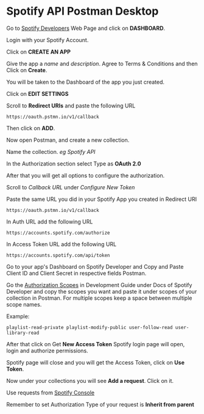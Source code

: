 # Spotify API Postman Desktop

Go to [Spotify Developers](https://developer.spotify.com/) Web Page and click on **DASHBOARD**.

Login with your Spotify Account.

Click on **CREATE AN APP**

Give the app a *name* and *description*. 
Agree to Terms & Conditions and then Click on **Create**.

You will be taken to the Dashboard of the app you just created.

Click on **EDIT SETTINGS**

Scroll to **Redirect URIs** and paste the following URL
```
https://oauth.pstmn.io/v1/callback
```

Then click on **ADD**.

Now open Postman, and create a new collection.

Name the collection. *eg Spotify API*

In the Authorization section select Type as **OAuth 2.0**

After that you will get all options to configure the authorization.

Scroll to *Callback URL* under *Configure New Token*

Paste the same URL you did in your Spotify App you created in Redirect URI
```
https://oauth.pstmn.io/v1/callback
```
In Auth URL add the following URL
```
https://accounts.spotify.com/authorize
```

In Access Token URL add the following URL
```
https://accounts.spotify.com/api/token
```

Go to your app's Dashboard on Spotify Developer and Copy and Paste Client ID and Client Secret in respective fields Postman.

Go the [Authorization Scopes](https://developer.spotify.com/documentation/general/guides/authorization/scopes/) in Development Guide under Docs of Spotify Developer and copy the scopes you want and paste it under scopes of your collection in Postman. For multiple scopes keep a space between multiple scope names.

Example: 
```
playlist-read-private playlist-modify-public user-follow-read user-library-read
```
After that click on Get **New Access Token**
Spotify login page will open, login and authorize permissions.

Spotify page will close and you will get the Access Token, click on **Use Token**.

Now under your collections you will see **Add a request**. Click on it.

Use requests from [Spotify Console](https://developer.spotify.com/console/)

Remember to set Authorization Type of your request is **Inherit from parent**
